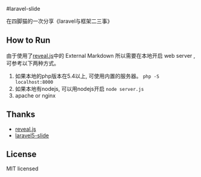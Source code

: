#laravel-slide

在四脚猫的一次分享《laravel与框架二三事》

##
## How to Run

由于使用了[reveal.js](https://github.com/hakimel/reveal.js)中的 External Markdown 所以需要在本地开启 web server , 可参考以下两种方式。

1. 如果本地的php版本在5.4以上, 可使用内置的服务器。 `php -S localhost:8000`
2. 如果本地有nodejs, 可以用nodejs开启 `node server.js`
3. apache or nginx


## Thanks 

* [reveal.js](https://github.com/hakimel/reveal.js) 
* [laravel5-slide](https://github.com/jasteralan/laravel5-slide)


## License

MIT licensed